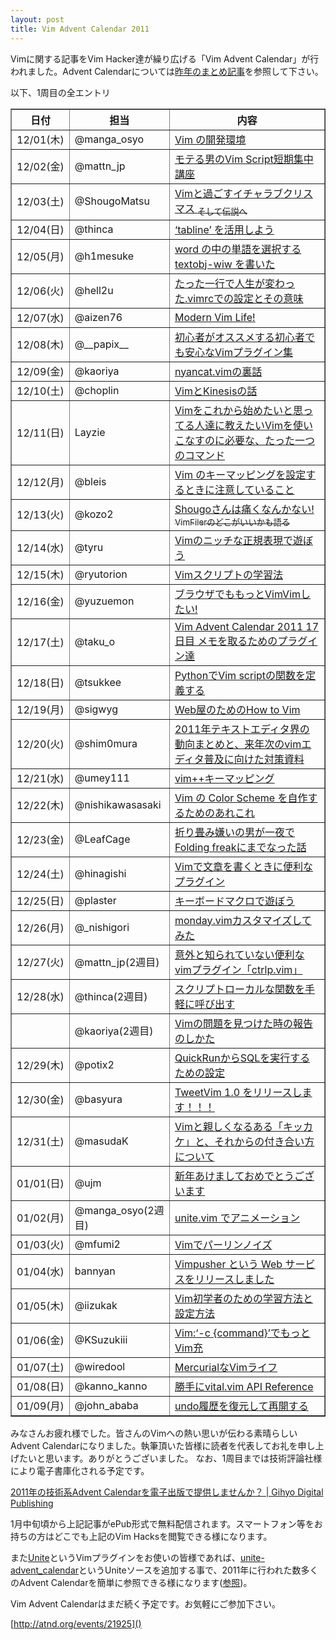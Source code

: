 ```yaml
---
layout: post
title: Vim Advent Calendar 2011
---
```


Vimに関する記事をVim Hacker達が繰り広げる「Vim Advent Calendar」が行われました。Advent Calendarについては[昨年のまとめ記事](http://gihyo.jp/news/info/2010/12/0102)を参照して下さい。

以下、1周目の全エントリ

<table border="1">
<tr>
	<th>日付</th>
	<th>担当</th>
	<th>内容</th>
</tr>
<tr>
	<td>12/01(木)</td>
	<td>@manga_osyo</td>
	<td><a href="http://d.hatena.ne.jp/osyo-manga/20111201/1322665228">Vim の開発環境</a></td>
</tr>
<tr>
	<td>12/02(金)</td>
	<td>@mattn_jp</td>
	<td><a href="http://mattn.kaoriya.net/software/vim/20111202085236.htm">モテる男のVim Script短期集中講座</a></td>
</tr>
<tr>
	<td>12/03(土)</td>
	<td>@ShougoMatsu</td>
	<td><a href="http://vinarian.blogspot.com/2011/12/vim.html">Vimと過ごすイチャラブクリスマス <sub>そして伝説へ</sub></a></td>
</tr>
<tr>
	<td>12/04(日)</td>
	<td>@thinca</td>
	<td><a href="http://d.hatena.ne.jp/thinca/20111204/1322932585">&#8216;tabline&#8217; を活用しよう</a></td>
</tr>
<tr>
	<td>12/05(月)</td>
	<td>@h1mesuke</td>
	<td><a href="http://d.hatena.ne.jp/h1mesuke/20111205/p1">word の中の単語を選択する textobj-wiw を書いた</a></td>
</tr>
<tr>
	<td>12/06(火)</td>
	<td>@hell2u</td>
	<td><a href="http://hail2u.net/blog/software/only-one-line-life-changing-vimrc-setting.html">たった一行で人生が変わった.vimrcでの設定とその意味</a></td>
</tr>
<tr>
	<td>12/07(水)</td>
	<td>@aizen76</td>
	<td><a href="http://d.hatena.ne.jp/alwei/20111206/1323187998">Modern Vim Life!</a></td>
</tr>
<tr>
	<td>12/08(木)</td>
	<td>@__papix__</td>
	<td><a href="http://papix.hateblo.jp/entry/2011/12/08/130431">初心者がオススメする初心者でも安心なVimプラグイン集</a></td>
</tr>
<tr>
	<td>12/09(金)</td>
	<td>@kaoriya</td>
	<td><a href="http://www.kaoriya.net/blog/201112/20111209">nyancat.vimの裏話</a></td>
</tr>
<tr>
	<td>12/10(土)</td>
	<td>@choplin</td>
	<td><a href="http://choplin.hatenablog.com/entry/2011/12/10/222645">VimとKinesisの話</a></td>
</tr>
<tr>
	<td>12/11(日)</td>
	<td>Layzie</td>
	<td><a href="http://d.hatena.ne.jp/Layzie/20111211/1323534985">Vimをこれから始めたいと思ってる人達に教えたいVimを使いこなすのに必要な、たった一つのコマンド</a></td>
</tr>
<tr>
	<td>12/12(月)</td>
	<td>@bleis</td>
	<td><a href="http://d.hatena.ne.jp/bleis-tift/20111212/1323688696">Vim のキーマッピングを設定するときに注意していること</a></td>
</tr>
<tr>
	<td>12/13(火)</td>
	<td>@kozo2</td>
	<td><a href="http://d.hatena.ne.jp/kozo2/20111213/1323788056">Shougoさんは痛くなんかない! <sub>VimFilerのどこがいいかも語る</sub></a></td>
</tr>
<tr>
	<td>12/14(水)</td>
	<td>@tyru</td>
	<td><a href="http://d.hatena.ne.jp/tyru/20111214/play_with_vim_regexp">Vimのニッチな正規表現で遊ぼう</a></td>
</tr>
<tr>
	<td>12/15(木)</td>
	<td>@ryutorion</td>
	<td><a href="http://mklearning.blogspot.com/2011/12/vim-vim-advent-calendar-201115.html">Vimスクリプトの学習法</a></td>
</tr>
<tr>
	<td>12/16(金)</td>
	<td>@yuzuemon</td>
	<td><a href="http://d.hatena.ne.jp/Yuzuemon/20111216/1324047632">ブラウザでももっとVimVimしたい!</a></td>
</tr>
<tr>
	<td>12/17(土)</td>
	<td>@taku_o</td>
	<td><a href="http://nanasi.jp/articles/howto/note/adventcalendar2011-memo.html">Vim Advent Calendar 2011 17日目 メモを取るためのプラグイン達</a></td>
</tr>
<tr>
	<td>12/18(日)</td>
	<td>@tsukkee</td>
	<td><a href="http://relaxedcolumn.blog8.fc2.com/blog-entry-170.html">PythonでVim scriptの関数を定義する</a></td>
</tr>
<tr>
	<td>12/19(月)</td>
	<td>@sigwyg</td>
	<td><a href="http://archiva.jp/web/tool/how_to_vim_1.html" title="表">Web屋のためのHow to Vim</a></td>
</tr>
<tr>
	<td>12/20(火)</td>
	<td>@shim0mura</td>
	<td><a href="http://d.hatena.ne.jp/shim0mura/20111220/1324575061">2011年テキストエディタ界の動向まとめと、来年次のvimエディタ普及に向けた対策資料</a></td>
</tr>
<tr>
	<td>12/21(水)</td>
	<td>@umey111</td>
	<td><a href="http://umeji.blogspot.com/2011/12/21vim.html">vim++キーマッピング</a></td>
</tr>
<tr>
	<td>12/22(木)</td>
	<td>@nishikawasasaki</td>
	<td><a href="http://d.hatena.ne.jp/nishikawasasaki/20111222/1324547769">Vim の Color Scheme を自作するためのあれこれ</a></td>
</tr>
<tr>
	<td>12/23(金)</td>
	<td>@LeafCage</td>
	<td><a href="http://d.hatena.ne.jp/leafcage/20111223/1324705686">折り畳み嫌いの男が一夜でFolding freakにまでなった話</a></td>
</tr>
<tr>
	<td>12/24(土)</td>
	<td>@hinagishi</td>
	<td><a href="http://hinagishi.hateblo.jp/entry/2011/12/24/194319">Vimで文章を書くときに便利なプラグイン</a></td>
</tr>
<tr>
	<td>12/25(日)</td>
	<td>@plaster</td>
	<td><a href="http://pla.asablo.jp/blog/2011/12/25/6260487">キーボードマクロで遊ぼう</a></td>
</tr>
<tr>
	<td>12/26(月)</td>
	<td>@_nishigori</td>
	<td><a href="http://nishigori.blogspot.com/2011/12/vim-advent-calender-26.html">monday.vimカスタマイズしてみた</a></td>
</tr>
<tr>
	<td>12/27(火)</td>
	<td>@mattn_jp(2週目)</td>
	<td><a href="http://mattn.kaoriya.net/software/vim/20111228013428.htm">意外と知られていない便利なvimプラグイン「ctrlp.vim」</a></td>
</tr>
<tr>
	<td>12/28(水)</td>
	<td>@thinca(2週目)</td>
	<td><a href="http://d.hatena.ne.jp/thinca/20111228/1325077104">スクリプトローカルな関数を手軽に呼び出す</a></td>
</tr>
<tr>
	<td></td>
	<td>@kaoriya(2週目)</td>
	<td><a href="http://www.kaoriya.net/blog/201112/20111228">Vimの問題を見つけた時の報告のしかた</a></td>
</tr>
<tr>
	<td>12/29(木)</td>
	<td>@potix2</td>
	<td><a href="http://potix2.blogspot.com/2011/12/quickrunsqlmysql.html" title="MySQL用">QuickRunからSQLを実行するための設定</a></td>
</tr>
<tr>
	<td>12/30(金)</td>
	<td>@basyura</td>
	<td><a href="http://d.hatena.ne.jp/basyura/20111230/p1">TweetVim 1.0 をリリースします！！！</a></td>
</tr>
<tr>
	<td>12/31(土)</td>
	<td>@masudaK</td>
	<td><a href="http://d.hatena.ne.jp/masudaK/20111231/1325259077">Vimと親しくなるある「キッカケ」と、それからの付き合い方について</a></td>
</tr>
<tr>
	<td>01/01(日)</td>
	<td>@ujm</td>
	<td><a href="http://vim-users.jp/2012/01/happy-new-year-vim/">新年あけましておめでとうございます</a></td>
</tr>
<tr>
	<td>01/02(月)</td>
	<td>@manga_osyo(2週目)</td>
	<td><a href="http://d.hatena.ne.jp/osyo-manga/20120107/1325900608">unite.vim でアニメーション</a></td>
</tr>
<tr>
	<td>01/03(火)</td>
	<td>@mfumi2</td>
	<td><a href="http://d.hatena.ne.jp/mFumi/20120102/1325519837">Vimでパーリンノイズ</a></td>
</tr>
<tr>
	<td>01/04(水)</td>
	<td>bannyan</td>
	<td><a href="http://d.hatena.ne.jp/bannyan/20120104/1325689087">Vimpusher という Web サービスをリリースしました</a></td>
</tr>
<tr>
	<td>01/05(木)</td>
	<td>@iizukak</td>
	<td><a href="http://iizukak.com/?p=1600">Vim初学者のための学習方法と設定方法</a></td>
</tr>
<tr>
	<td>01/06(金)</td>
	<td>@KSuzukiii</td>
	<td><a href="http://lsifrontend.blog100.fc2.com/blog-entry-217.html">Vim:&#8216;-c {command}&#8217;でもっとVim充</a></td>
</tr>
<tr>
	<td>01/07(土)</td>
	<td>@wiredool </td>
	<td><a href="http://d.hatena.ne.jp/wiredool/20120106/1325868063">MercurialなVimライフ</a></td>
</tr>
<tr>
	<td>01/08(日)</td>
	<td>@kanno_kanno</td>
	<td><a href="http://d.hatena.ne.jp/kanno_kanno/20120107/1325949855">勝手にvital.vim <span class="caps">API</span> Reference</a></td>
</tr>
<tr>
	<td>01/09(月)</td>
	<td>@john_ababa</td>
	<td><a href="http://d.hatena.ne.jp/abulia/20120108/1326041427">undo履歴を復元して再開する</a></td>
</tr>
</table>

みなさんお疲れ様でした。皆さんのVimへの熱い思いが伝わる素晴らしいAdvent Calendarになりました。執筆頂いた皆様に読者を代表してお礼を申し上げたいと思います。ありがとうございました。
なお、1周目までは技術評論社様により電子書庫化される予定です。

[2011年の技術系Advent Calendarを電子出版で提供しませんか？ | Gihyo Digital Publishing](https://gihyo.jp/dp/information/operation/201111/2801)

1月中旬頃から上記記事がePub形式で無料配信されます。スマートフォン等をお持ちの方はどこでも上記のVim Hacksを閲覧できる様になります。

また[Unite](https://github.com/Shougo/unite.vim)というVimプラグインをお使いの皆様であれば、[unite-advent\_calendar](https://github.com/mattn/unite-advent\_calendar)というUniteソースを追加する事で、2011年に行われた数多くのAdvent Calendarを簡単に参照できる様になります([参照](http://mattn.kaoriya.net/software/vim/20111209190210.htm))。

Vim Advent Calendarはまだ続く予定です。お気軽にご参加下さい。

[http://atnd.org/events/21925]()
